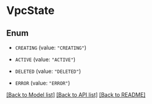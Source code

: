 # VpcState

## Enum


* `CREATING` (value: `"CREATING"`)

* `ACTIVE` (value: `"ACTIVE"`)

* `DELETED` (value: `"DELETED"`)

* `ERROR` (value: `"ERROR"`)


[[Back to Model list]](../README.md#documentation-for-models) [[Back to API list]](../README.md#documentation-for-api-endpoints) [[Back to README]](../README.md)


